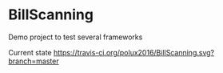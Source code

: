 # BillScanning
Demo project to test several frameworks 

Current state
https://travis-ci.org/polux2016/BillScanning.svg?branch=master
